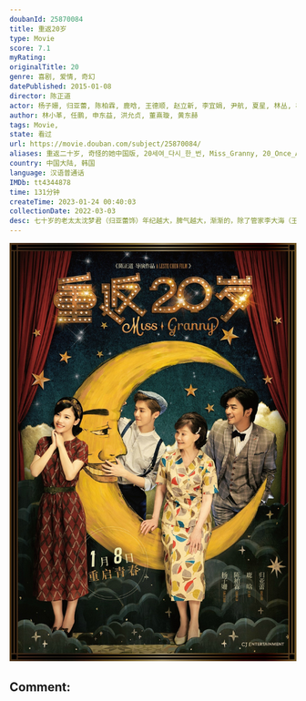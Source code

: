 ```yaml
---
doubanId: 25870084
title: 重返20岁
type: Movie
score: 7.1
myRating: 
originalTitle: 20
genre: 喜剧, 爱情, 奇幻
datePublished: 2015-01-08
director: 陈正道
actor: 杨子姗, 归亚蕾, 陈柏霖, 鹿晗, 王德顺, 赵立新, 李宜娟, 尹航, 夏星, 林丛, 杨青, 周雨彤, 苏鑫, 张景泉, 邢昭林, 蒋中炜, 靳锦, 李砚, 霍舒哲, 徐家豪, 杜双宇, 姜昊旻
author: 林小革, 任鹏, 申东益, 洪允贞, 董熹璇, 黄东赫
tags: Movie, 
state: 看过
url: https://movie.douban.com/subject/25870084/
aliases: 重返二十岁, 奇怪的她中国版, 20세여_다시_한_번, Miss_Granny, 20_Once_Again
country: 中国大陆, 韩国
language: 汉语普通话
IMDb: tt4344878
time: 131分钟
createTime: 2023-01-24 00:40:03
collectionDate: 2022-03-03
desc: 七十岁的老太太沈梦君（归亚蕾饰）年纪越大，脾气越大，渐渐的，除了管家李大海（王德顺饰）还愿意留在她的身边，没有一个人愿意与她共处。在儿媳妇杨琴（李宜娟饰）因压力过大而生病入院后，沈梦君终于被家人...
---
```


![image](assets/p2216353367.jpg)

Comment: 
---

